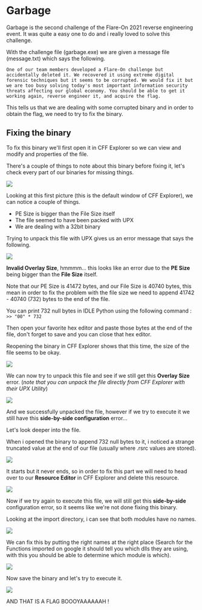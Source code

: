 # Garbage
Garbage is the second challenge of the Flare-On 2021 reverse engineering event. It was quite a easy one to do and i really loved to solve this challenge.

With the challenge file (garbage.exe) we are given a message file (message.txt) which says the following.

```
One of our team members developed a Flare-On challenge but accidentally deleted it. We recovered it using extreme digital forensic techniques but it seems to be corrupted. We would fix it but we are too busy solving today's most important information security threats affecting our global economy. You should be able to get it working again, reverse engineer it, and acquire the flag.
```

This tells us that we are dealing with some corrupted binary and in order to obtain the flag, we need to try to fix the binary.

## Fixing the binary
To fix this binary we'll first open it in CFF Explorer so we can view and modify and properties of the file.

There's a couple of things to note about this binary before fixing it, let's check every part of our binaries for missing things.

![](https://i.imgur.com/3LBS2E8.png)

Looking at this first picture (this is the default window of CFF Explorer), we can notice a couple of things.
- PE Size is bigger than the File Size itself
- The file seemed to have been packed with UPX
- We are dealing with a 32bit binary

Trying to unpack this file with UPX gives us an error message that says the following.

![](https://i.imgur.com/wjQ8bqH.png)

**Invalid Overlay Size**, hmmmm... this looks like an error due to the **PE Size** being bigger than the **File Size** itself. 

Note that our PE Size is 41472 bytes, and our File Size is 40740 bytes, this mean in order to fix the problem with the file size we need to append 41742 - 40740 (732) bytes to the end of the file.

You can print 732 null bytes in IDLE Python using the following command :
`>> "00" * 732`

Then open your favorite hex editor and paste those bytes at the end of the file, don't forget to save and you can close that hex editor.

Reopening the binary in CFF Explorer shows that this time, the size of the file seems to be okay.

![](https://i.imgur.com/yKzodVF.png)

We can now try to unpack this file and see if we still get this **Overlay Size** error. (*note that you can unpack the file directly from CFF Explorer with their UPX Utility*)

![](https://i.imgur.com/IMH4xdI.png)

And we successfully unpacked the file, however if we try to execute it we still have this **side-by-side configuration** error...

Let's look deeper into the file.

When i opened the binary to append 732 null bytes to it, i noticed a strange truncated value at the end of our file (usually where .rsrc values are stored).

![](https://i.imgur.com/TDp38BJ.png)

It starts but it never ends, so in order to fix this part we will need to head over to our **Resource Editor** in CFF Explorer and delete this resource.

![](https://i.imgur.com/8oVtuwD.png)

Now if we try again to execute this file, we will still get this **side-by-side** configuration error, so it seems like we're not done fixing this binary.

Looking at the import directory, i can see that both modules have no names.

![](https://i.imgur.com/6Rohp8E.png)

We can fix this by putting the right names at the right place (Search for the Functions imported on google it should tell you which dlls they are using, with this you should be able to determine which module is which).

![](https://i.imgur.com/ZOKn68k.png)

Now save the binary and let's try to execute it.

![](https://i.imgur.com/kiamRcf.png)

AND THAT IS A FLAG BOOOYAAAAAAH !